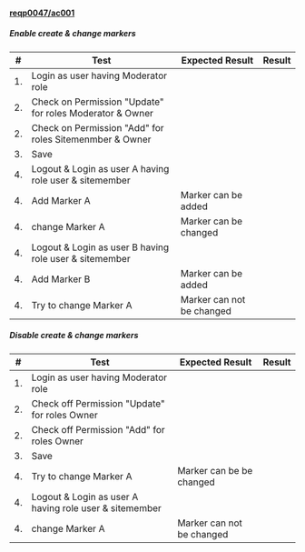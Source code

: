 #### [reqp0047/ac001](https://github.com/PolitAktiv/politaktiv-requirements/tree/master/en/requirements/req0075/ac001.md)

##### Enable create & change markers
|#		|Test										|Expected Result|Result	|
| -- 	| ------------------ 						| --- 			| --- 	|
|1.		|Login as user having Moderator role|||
|2.		|Check on Permission "Update" for roles Moderator & Owner|||
|2.		|Check on Permission "Add" for roles Sitemenmber & Owner|||
|3.		|Save							|||		
|4.		|Logout & Login as user A having role user & sitemember|||
|4.		|Add Marker A|Marker can be added||
|4.		|change Marker A|Marker can be changed||
|4.		|Logout & Login as user B having role user & sitemember|||
|4.		|Add Marker B|Marker can be added||
|4.		|Try to change Marker A|Marker can not be changed||

##### Disable create & change markers
|#		|Test										|Expected Result|Result	|
| -- 	| ------------------ 						| --- 			| --- 	|
|1.		|Login as user having Moderator role|||
|2.		|Check off Permission "Update" for roles Owner|||
|2.		|Check off Permission "Add" for roles Owner|||
|3.		|Save							|||		
|4.		|Try to change Marker A|Marker can be be changed||
|4.		|Logout & Login as user A having role user & sitemember|||
|4.		|change Marker A|Marker can not be changed||
